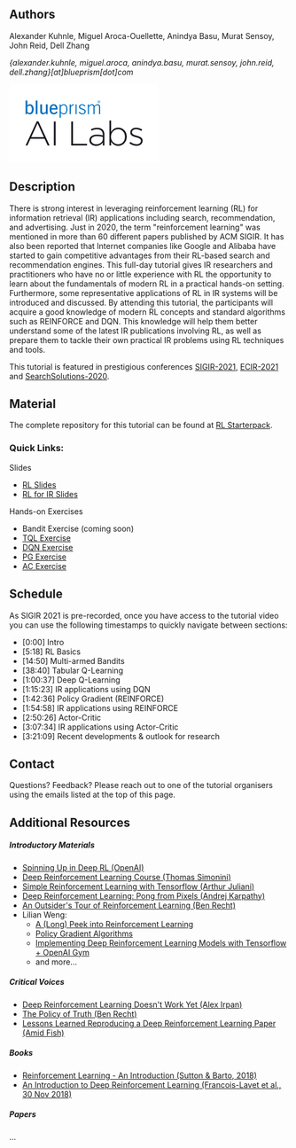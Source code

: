 ## Authors

Alexander Kuhnle, Miguel Aroca-Ouellette, Anindya Basu, Murat Sensoy, John Reid, Dell Zhang

_{alexander.kuhnle, miguel.aroca, anindya.basu, murat.sensoy, john.reid, dell.zhang}[at]blueprism[dot]com_

![Logo](bp_ai_labs_logo.png)

## Description

There is strong interest in leveraging reinforcement learning (RL) for information retrieval (IR) applications including search, recommendation, and advertising. Just in 2020, the term "reinforcement learning" was mentioned in more than 60 different papers published by ACM SIGIR. It has also been reported that Internet companies like Google and Alibaba have started to gain competitive advantages from their RL-based search and recommendation engines. This full-day tutorial gives IR researchers and practitioners who have no or little experience with RL the opportunity to learn about the fundamentals of modern RL in a practical hands-on setting. Furthermore, some representative applications of RL in IR systems will be introduced and discussed. By attending this tutorial, the participants will acquire a good knowledge of modern RL concepts and standard algorithms such as REINFORCE and DQN. This knowledge will help them better understand some of the latest IR publications involving RL, as well as prepare them to tackle their own practical IR problems using RL techniques and tools.

This tutorial is featured in prestigious conferences [SIGIR-2021](https://sigir.org/sigir2021/tutorials/), [ECIR-2021](https://www.ecir2021.eu/tutorials/) and [SearchSolutions-2020](https://irsg.bcs.org/SearchSolutions/2020/ss2020tutorials.php).

## Material

The complete repository for this tutorial can be found at [RL Starterpack](https://github.com/RL-Starterpack/rl-starterpack/).

### Quick Links:

Slides
* [RL Slides](https://github.com/RL-Starterpack/rl-starterpack/blob/main/slides/RL_Tutorial.pdf)
* [RL for IR Slides](https://github.com/RL-Starterpack/rl-starterpack/blob/main/slides/RL_Tutorial_IR.pdf)

Hands-on Exercises
* Bandit Exercise (coming soon)
* [TQL Exercise](https://github.com/RL-Starterpack/rl-starterpack/blob/main/exercises/TQL.ipynb)
* [DQN Exercise](https://github.com/RL-Starterpack/rl-starterpack/blob/main/exercises/DQN.ipynb)
* [PG Exercise](https://github.com/RL-Starterpack/rl-starterpack/blob/main/exercises/PG.ipynb)
* [AC Exercise](https://github.com/RL-Starterpack/rl-starterpack/blob/main/exercises/AC.ipynb)

## Schedule

As SIGIR 2021 is pre-recorded, once you have access to the tutorial video you can use the following timestamps to quickly navigate between sections:

* 	[0:00] Intro
* 	[5:18] RL Basics
* 	[14:50] Multi-armed Bandits
* 	[38:40] Tabular Q-Learning
* 	[1:00:37] Deep Q-Learning
* 	[1:15:23] IR applications using DQN
* 	[1:42:36] Policy Gradient (REINFORCE)
* 	[1:54:58] IR applications using REINFORCE
* 	[2:50:26] Actor-Critic
* 	[3:07:34] IR applications using Actor-Critic
* 	[3:21:09] Recent developments & outlook for research


## Contact

Questions? Feedback? Please reach out to one of the tutorial organisers using the emails listed at the top of this page.

## Additional Resources

##### Introductory Materials

- [Spinning Up in Deep RL (OpenAI)](https://spinningup.openai.com/en/latest/index.html)
- [Deep Reinforcement Learning Course (Thomas Simonini)](https://simoninithomas.github.io/Deep_reinforcement_learning_Course/)
- [Simple Reinforcement Learning with Tensorflow (Arthur Juliani)](https://medium.com/emergent-future/simple-reinforcement-learning-with-tensorflow-part-0-q-learning-with-tables-and-neural-networks-d195264329d0)
- [Deep Reinforcement Learning: Pong from Pixels (Andrej Karpathy)](http://karpathy.github.io/2016/05/31/rl/)
- [An Outsider's Tour of Reinforcement Learning (Ben Recht)](http://www.argmin.net/2018/06/25/outsider-rl/)
- Lilian Weng:
    - [A (Long) Peek into Reinforcement Learning](https://lilianweng.github.io/lil-log/2018/02/19/a-long-peek-into-reinforcement-learning.html)
    - [Policy Gradient Algorithms](https://lilianweng.github.io/lil-log/2018/04/08/policy-gradient-algorithms.html)
    - [Implementing Deep Reinforcement Learning Models with Tensorflow + OpenAI Gym](https://lilianweng.github.io/lil-log/2018/05/05/implementing-deep-reinforcement-learning-models.html)
    - and more...

##### Critical Voices

- [Deep Reinforcement Learning Doesn't Work Yet (Alex Irpan)](https://www.alexirpan.com/2018/02/14/rl-hard.html)
- [The Policy of Truth (Ben Recht)](http://www.argmin.net/2018/02/20/reinforce/)
- [Lessons Learned Reproducing a Deep Reinforcement Learning Paper (Amid Fish)](http://amid.fish/reproducing-deep-rl)

##### Books

- [Reinforcement Learning - An Introduction (Sutton & Barto, 2018)](http://incompleteideas.net/book/RLbook2020.pdf)
- [An Introduction to Deep Reinforcement Learning (Francois-Lavet et al., 30 Nov 2018)](https://arxiv.org/abs/1811.12560)

##### Papers
...

